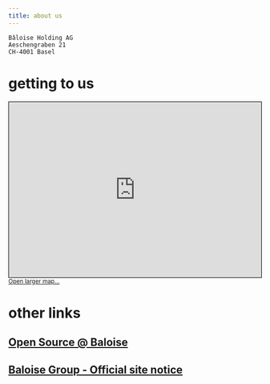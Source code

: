 ```yaml
---
title: about us
---
```


```
Bâloise Holding AG
Aeschengraben 21
CH-4001 Basel
```
# getting to us

<iframe width="100%" height="350" frameborder="0" scrolling="no" marginheight="0" marginwidth="0" src="https://www.openstreetmap.org/export/embed.html?bbox=7.5912871956825265%2C47.54846115500465%2C7.594570219516754%2C47.5506915214408&amp;layer=mapnik&amp;marker=47.54957635008701%2C7.59292870759964" style="border: 1px solid black"></iframe><br/><small><a href="https://www.openstreetmap.org/?mlat=47.54958&amp;mlon=7.59293#map=19/47.54958/7.59293">Open larger map... </a></small>

# other links

## [Open Source @ Baloise](http://baloise.github.io/open-source)
## [Baloise Group - Official site notice](https://www.baloise.com/en/home/about-us/site-notice.html)
